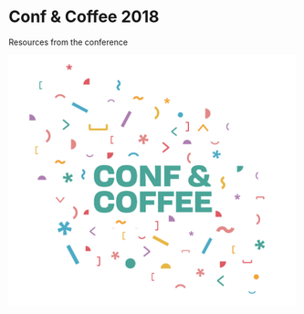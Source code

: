 # Conf & Coffee 2018
Resources from the conference

![](https://raw.githubusercontent.com/Code-and-Coffee-YVR/confcoffee2018/master/brand/logo.png)
